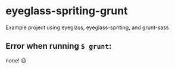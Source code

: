 # eyeglass-spriting-grunt
Example project using eyeglass, eyeglass-spriting, and grunt-sass

## Error when running `$ grunt`:
none! :smiley: